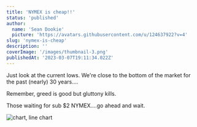 ```yaml
---
title: 'NYMEX is cheap!!'
status: 'published'
author:
  name: 'Sean Dookie'
  picture: 'https://avatars.githubusercontent.com/u/124637922?v=4'
slug: 'nymex-is-cheap'
description: ''
coverImage: '/images/thumbnail-3.png'
publishedAt: '2023-03-07T19:11:34.022Z'
---
```


Just look at the current lows. We're close to the bottom of the market for the past (nearly) 30 years….<br>

Remember, greed is good but gluttony kills.<br>

Those waiting for sub $2 NYMEX….go ahead and wait.

![chart, line chart](https://media.licdn.com/dms/image/C5622AQEeqRumYVVRlg/feedshare-shrink_2048_1536/0/1678219119716?e=1681344000&v=beta&t=qnIhZP9WszS_-YbJiGbB33GOrn21Aduxa23R3NGdEKQ)

